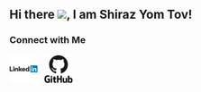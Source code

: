 ## Hi there <img src="https://raw.githubusercontent.com/MartinHeinz/MartinHeinz/master/wave.gif" width="30px">, I am Shiraz Yom Tov!
### Connect with Me
<p>
<a href="https://www.linkedin.com/in/shiraz-yom-tov/"><img height="50" width="50" src="https://github.com/shirazyomtov/shirazyomtov/blob/main/Linkedin-icon.png?raw=true" alt="LinkedIn"></a>&nbsp;&nbsp;
<a href="https://github.com/shirazyomtov/"><img height="50" width="50" src="https://github.com/shirazyomtov/shirazyomtov/blob/main/github-original-wordmark.svg?raw=true" alt="GitHub"></a>&nbsp;&nbsp;
</p>



